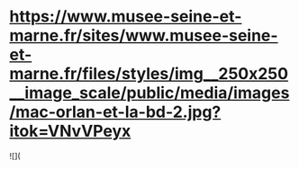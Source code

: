 # https://www.musee-seine-et-marne.fr/sites/www.musee-seine-et-marne.fr/files/styles/img__250x250__image_scale/public/media/images/mac-orlan-et-la-bd-2.jpg?itok=VNvVPeyx

![](
